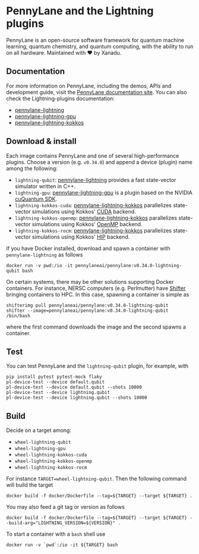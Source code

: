 # PennyLane and the Lightning plugins

PennyLane is an open-source software framework for quantum machine learning, quantum chemistry, and quantum computing, with the ability to run on all hardware. Maintained with ❤️ by Xanadu.

## Documentation

For more information on PennyLane, including the demos, APIs and development guide, visit the [PennyLane documentation site](https://pennylane.ai/).
You can also check the Lightning-plugins documentation:

- [pennylane-lightning](https://docs.pennylane.ai/projects/lightning/en/stable/)
- [pennylane-lightning-gpu](https://docs.pennylane.ai/projects/lightning-gpu/en/stable/)
- [pennylane-lightning-kokkos](https://docs.pennylane.ai/projects/lightning-kokkos/en/latest/)

## Download & install

Each image contains PennyLane and one of several high-performance plugins.
Choose a version (e.g. `v0.34.0`) and append a device (plugin) name among the following:

- `lightning-qubit`: [pennylane-lightning](https://github.com/PennyLaneAI/pennylane-lightning) provides a fast state-vector simulator written in C++.
- `lightning-gpu`: [pennylane-lightning-gpu](https://github.com/PennyLaneAI/pennylane-lightning-gpu) is a plugin based on the NVIDIA [cuQuantum SDK](https://developer.nvidia.com/cuquantum-sdk).
- `lightning-kokkos-cuda`: [pennylane-lightning-kokkos](https://github.com/PennyLaneAI/pennylane-lightning#lightning-kokkos-installation) parallelizes state-vector simulations using Kokkos' [CUDA](https://developer.nvidia.com/cuda-toolkit) backend.
- `lightning-kokkos-openmp`: [pennylane-lightning-kokkos](https://github.com/PennyLaneAI/pennylane-lightning#lightning-kokkos-installation) parallelizes state-vector simulations using Kokkos' [OpenMP](https://www.openmp.org/) backend.
- `lightning-kokkos-rocm`: [pennylane-lightning-kokkos](https://github.com/PennyLaneAI/pennylane-lightning#lightning-kokkos-installation) parallelizes state-vector simulations using Kokkos' [HIP](https://docs.amd.com/projects/HIP/en/docs-5.3.0/index.html) backend.

If you have Docker installed, download and spawn a container with `pennylane-lightning` as follows

```shell
docker run -v pwd:/io -it pennylaneai/pennylane:v0.34.0-lightning-qubit bash
```

On certain systems, there may be other solutions supporting Docker containers.
For instance, NERSC computers (e.g. Perlmutter) have [Shifter](https://docs.nersc.gov/development/shifter/) bringing containers to HPC.
In this case, spawning a container is simple as

```shell
shifterimg pull pennylaneai/pennylane:v0.34.0-lightning-qubit
shifter --image=pennylaneai/pennylane:v0.34.0-lightning-qubit /bin/bash
```

where the first command downloads the image and the second spawns a container.

## Test

You can test PennyLane and the `lightning-qubit` plugin, for example, with

```shell
pip install pytest pytest-mock flaky
pl-device-test --device default.qubit
pl-device-test --device default.qubit --shots 10000
pl-device-test --device lightning.qubit
pl-device-test --device lightning.qubit --shots 10000
```

## Build

Decide on a target among:

- `wheel-lightning-qubit`
- `wheel-lightning-gpu`
- `wheel-lightning-kokkos-cuda`
- `wheel-lightning-kokkos-openmp`
- `wheel-lightning-kokkos-rocm`

For instance `TARGET=wheel-lightning-qubit`.
Then the following command will build the target

```shell
docker build -f docker/Dockerfile --tag=${TARGET} --target ${TARGET} .
```

You may also feed a git tag or version as follows

```shell
docker build -f docker/Dockerfile --tag=${TARGET} --target ${TARGET} --build-arg="LIGHTNING_VERSION=${VERSION}" .
```

To start a container with a `bash` shell use

```shell
docker run -v `pwd`:/io -it ${TARGET} bash
```
